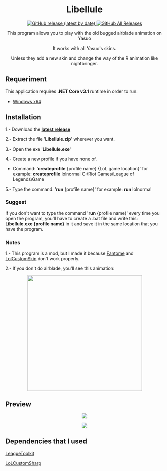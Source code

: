 <p>
	<h1 align="center">Libellule</h1>
    <p align="center">
        <a href="https://github.com/Tadaashii/Libellule/releases">
            <img alt="GitHub release (latest by date)" 
            src="https://img.shields.io/github/v/release/Tadaashii/Libellule?color=blue&label=Download&logo=github&style=for-the-badge">
        </a>
        <a href="https://github.com/Tadaashii/Libellule/releases">
            <img alt="GitHub All Releases" src="https://img.shields.io/github/downloads/Tadaashii/Libellule/total?style=for-the-badge">
        </a>
    </p> 	
    <p align="center">This program allows you to play with the old bugged airblade animation on Yasuo</p>
    <p align="center">It works with all Yasuo's skins.</p>
    <p align="center">Unless they add a new skin and change the way of the R animation like nightbringer.</p>
</p>

<p>
    <h2>Requeriment</h2>
    <p>This application requires <b>.NET Core v3.1</b> runtime in order to run.</p>
    <ul><li><a href="https://dotnet.microsoft.com/download/dotnet-core/thank-you/runtime-desktop-3.1.11-windows-x64-installer">Windows x64</a></li></ul>
</p>

<p>
    <h2>Installation</h2>
    <p>1.- Download the <b><a href="https://github.com/Tadaashii/Libellule/releases">latest release</a></b> </p>
    <p>2.- Extract the file '<b>Libellule.zip</b>' wherever you want.</p>
    <p>3.- Open the exe '<b>Libellule.exe</b>'</p>
    <p>4.- Create a new profile if you have none of.</p>
    <ul><li>Command: '<b>createprofile</b> {profile name} {LoL game location}' for example: <b>createprofile</b> lolnormal C:\Riot Games\League of Legends\Game</li></ul>
    <p>5.- Type the command: '<b>run</b> {profile name}' for example: <b>run</b> lolnormal</p>
	<h3>Suggest</h3>
	<p>If you don't want to type the command '<b>run</b> {profile name}' every time you open the program,
    you'll have to create a .bat file and write this: <b>Libellule.exe {profile name}</b> in it
	and save it in the same location that you have the program.</p>
    <h3>Notes</h3>
    <p>1.- This program is a mod, but I made it because 
        <a href="https://github.com/LoL-Fantome/Fantome">Fantome</a> and <a href="https://github.com/moonshadow565/lolcustomskin-tools/tree/master/lcs-manager">LolCustomSkin</a> don't work properly.</p>
    <p>2.- If you don't do airblade, you'll see this animation:</p>
    <p align="center"><img src="https://i.imgur.com/1UT1DYC.gif" weight="100%" height="365px"></p>
</p>
<p>
    <h2>Preview</h2>
    <p align="center">
        <img src="https://i.imgur.com/ZyeTzEo.gif">
    </p>
    <p align="center">
        <img src="https://i.imgur.com/gWTQUbY.gif">
    </p>
</p>

<p>
    <h2>Dependencies that I used</h2>
    <p><a href="https://github.com/LoL-Fantome/LeagueToolkit">LeagueToolkit</a></p>
    <p><a href="https://github.com/LoL-Fantome/LoLCustomSharp">LoLCustomSharp</a></p>
</p>
